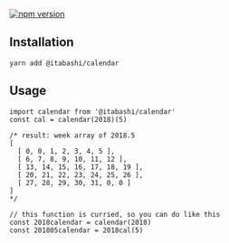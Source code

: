 [![npm version](https://badge.fury.io/js/%40itabashi%2Fcalendar.svg)](https://badge.fury.io/js/%40itabashi%2Fcalendar)

## Installation

```
yarn add @itabashi/calendar
```

## Usage

```
import calendar from '@itabashi/calendar'
const cal = calendar(2018)(5)

/* result: week array of 2018.5
[
  [ 0, 0, 1, 2, 3, 4, 5 ],
  [ 6, 7, 8, 9, 10, 11, 12 ],
  [ 13, 14, 15, 16, 17, 18, 19 ],
  [ 20, 21, 22, 23, 24, 25, 26 ],
  [ 27, 28, 29, 30, 31, 0, 0 ]
]
*/

// this function is curried, so you can do like this
const 2018calendar = calendar(2018)
const 201805calendar = 2018cal(5)
```
